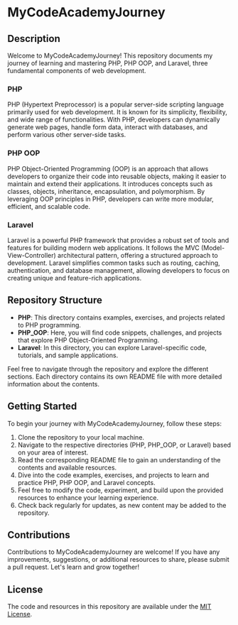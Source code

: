 # MyCodeAcademyJourney

## Description

Welcome to MyCodeAcademyJourney! This repository documents my journey of learning and mastering PHP, PHP OOP, and Laravel, three fundamental components of web development.

### PHP

PHP (Hypertext Preprocessor) is a popular server-side scripting language primarily used for web development. It is known for its simplicity, flexibility, and wide range of functionalities. With PHP, developers can dynamically generate web pages, handle form data, interact with databases, and perform various other server-side tasks.

### PHP OOP

PHP Object-Oriented Programming (OOP) is an approach that allows developers to organize their code into reusable objects, making it easier to maintain and extend their applications. It introduces concepts such as classes, objects, inheritance, encapsulation, and polymorphism. By leveraging OOP principles in PHP, developers can write more modular, efficient, and scalable code.

### Laravel

Laravel is a powerful PHP framework that provides a robust set of tools and features for building modern web applications. It follows the MVC (Model-View-Controller) architectural pattern, offering a structured approach to development. Laravel simplifies common tasks such as routing, caching, authentication, and database management, allowing developers to focus on creating unique and feature-rich applications.

## Repository Structure

- **PHP**: This directory contains examples, exercises, and projects related to PHP programming.
- **PHP_OOP**: Here, you will find code snippets, challenges, and projects that explore PHP Object-Oriented Programming.
- **Laravel**: In this directory, you can explore Laravel-specific code, tutorials, and sample applications.

Feel free to navigate through the repository and explore the different sections. Each directory contains its own README file with more detailed information about the contents.

## Getting Started

To begin your journey with MyCodeAcademyJourney, follow these steps:

1. Clone the repository to your local machine.
2. Navigate to the respective directories (PHP, PHP_OOP, or Laravel) based on your area of interest.
3. Read the corresponding README file to gain an understanding of the contents and available resources.
4. Dive into the code examples, exercises, and projects to learn and practice PHP, PHP OOP, and Laravel concepts.
5. Feel free to modify the code, experiment, and build upon the provided resources to enhance your learning experience.
6. Check back regularly for updates, as new content may be added to the repository.

## Contributions

Contributions to MyCodeAcademyJourney are welcome! If you have any improvements, suggestions, or additional resources to share, please submit a pull request. Let's learn and grow together!

## License

The code and resources in this repository are available under the [MIT License](https://opensource.org/licenses/MIT).
